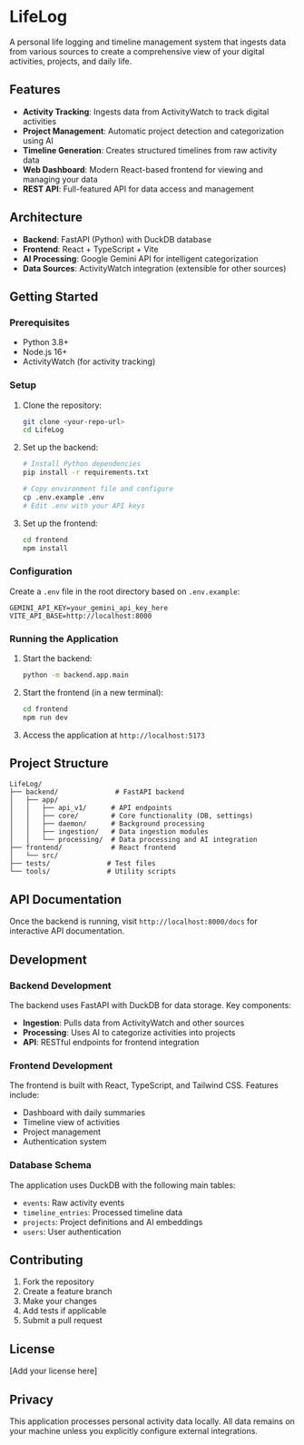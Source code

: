 # LifeLog

A personal life logging and timeline management system that ingests data from various sources to create a comprehensive view of your digital activities, projects, and daily life.

## Features

- **Activity Tracking**: Ingests data from ActivityWatch to track digital activities
- **Project Management**: Automatic project detection and categorization using AI
- **Timeline Generation**: Creates structured timelines from raw activity data
- **Web Dashboard**: Modern React-based frontend for viewing and managing your data
- **REST API**: Full-featured API for data access and management

## Architecture

- **Backend**: FastAPI (Python) with DuckDB database
- **Frontend**: React + TypeScript + Vite
- **AI Processing**: Google Gemini API for intelligent categorization
- **Data Sources**: ActivityWatch integration (extensible for other sources)

## Getting Started

### Prerequisites

- Python 3.8+
- Node.js 16+
- ActivityWatch (for activity tracking)

### Setup

1. Clone the repository:
   ```bash
   git clone <your-repo-url>
   cd LifeLog
   ```

2. Set up the backend:
   ```bash
   # Install Python dependencies
   pip install -r requirements.txt
   
   # Copy environment file and configure
   cp .env.example .env
   # Edit .env with your API keys
   ```

3. Set up the frontend:
   ```bash
   cd frontend
   npm install
   ```

### Configuration

Create a `.env` file in the root directory based on `.env.example`:

```env
GEMINI_API_KEY=your_gemini_api_key_here
VITE_API_BASE=http://localhost:8000
```

### Running the Application

1. Start the backend:
   ```bash
   python -m backend.app.main
   ```

2. Start the frontend (in a new terminal):
   ```bash
   cd frontend
   npm run dev
   ```

3. Access the application at `http://localhost:5173`

## Project Structure

```
LifeLog/
├── backend/              # FastAPI backend
│   ├── app/
│   │   ├── api_v1/      # API endpoints
│   │   ├── core/        # Core functionality (DB, settings)
│   │   ├── daemon/      # Background processing
│   │   ├── ingestion/   # Data ingestion modules
│   │   └── processing/  # Data processing and AI integration
├── frontend/            # React frontend
│   └── src/
├── tests/              # Test files
└── tools/              # Utility scripts
```

## API Documentation

Once the backend is running, visit `http://localhost:8000/docs` for interactive API documentation.

## Development

### Backend Development

The backend uses FastAPI with DuckDB for data storage. Key components:

- **Ingestion**: Pulls data from ActivityWatch and other sources
- **Processing**: Uses AI to categorize activities into projects
- **API**: RESTful endpoints for frontend integration

### Frontend Development

The frontend is built with React, TypeScript, and Tailwind CSS. Features include:

- Dashboard with daily summaries
- Timeline view of activities
- Project management
- Authentication system

### Database Schema

The application uses DuckDB with the following main tables:
- `events`: Raw activity events
- `timeline_entries`: Processed timeline data
- `projects`: Project definitions and AI embeddings
- `users`: User authentication

## Contributing

1. Fork the repository
2. Create a feature branch
3. Make your changes
4. Add tests if applicable
5. Submit a pull request

## License

[Add your license here]

## Privacy

This application processes personal activity data locally. All data remains on your machine unless you explicitly configure external integrations.
